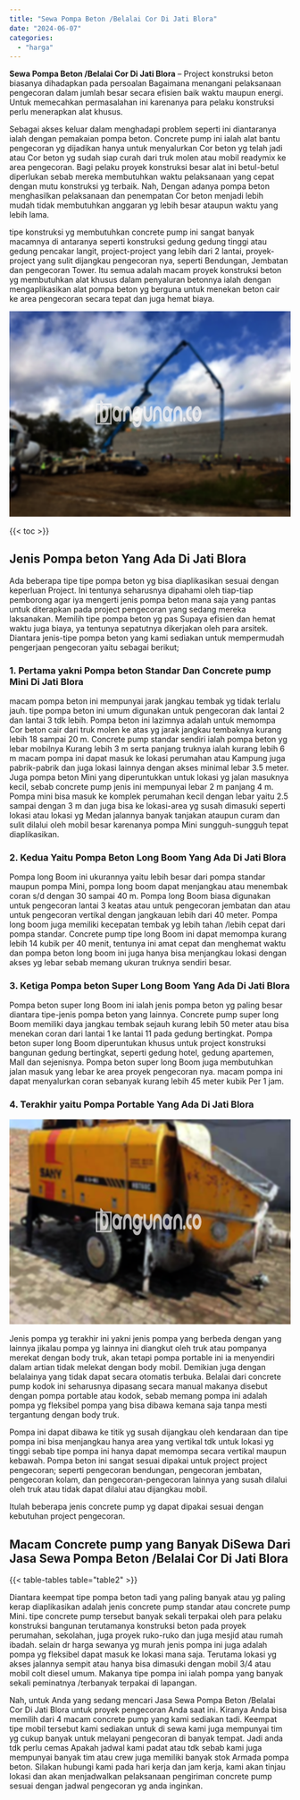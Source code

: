 ```yaml
---
title: "Sewa Pompa Beton /Belalai Cor Di Jati Blora"
date: "2024-06-07"
categories: 
  - "harga"
---
```


**Sewa Pompa Beton /Belalai Cor Di Jati Blora** – Project konstruksi beton biasanya dihadapkan pada persoalan Bagaimana menangani pelaksanaan pengecoran dalam jumlah besar secara efisien baik waktu maupun energi. Untuk memecahkan permasalahan ini karenanya para pelaku konstruksi perlu menerapkan alat khusus.

Sebagai akses keluar dalam menghadapi problem seperti ini diantaranya ialah dengan pemakaian pompa beton. Concrete pump ini ialah alat bantu pengecoran yg dijadikan hanya untuk menyalurkan Cor beton yg telah jadi atau Cor beton yg sudah siap curah dari truk molen atau mobil readymix ke area pengecoran. Bagi pelaku proyek konstruksi besar alat ini betul-betul diperlukan sebab mereka membutuhkan waktu pelaksanaan yang cepat dengan mutu konstruksi yg terbaik. Nah, Dengan adanya pompa beton menghasilkan pelaksanaan dan penempatan Cor beton menjadi lebih mudah tidak membutuhkan anggaran yg lebih besar ataupun waktu yang lebih lama.

tipe konstruksi yg membutuhkan concrete pump ini sangat banyak macamnya di antaranya seperti konstruksi gedung gedung tinggi atau gedung pencakar langit, project-project yang lebih dari 2 lantai, proyek-project yang sulit dijangkau pengecoran nya, seperti Bendungan, Jembatan dan pengecoran Tower. Itu semua adalah macam proyek konstruksi beton yg membutuhkan alat khusus dalam penyaluran betonnya ialah dengan mengaplikasikan alat pompa beton yg berguna untuk menekan beton cair ke area pengecoran secara tepat dan juga hemat biaya.

![Sewa Pompa Beton /Belalai Cor Di Jati Blora](/images/sewa-concrete-pump-10.png)

{{< toc >}}

## Jenis Pompa beton Yang Ada Di Jati Blora

Ada beberapa tipe tipe pompa beton yg bisa diaplikasikan sesuai dengan keperluan Project. Ini tentunya seharusnya dipahami oleh tiap-tiap pemborong agar iya mengerti jenis pompa beton mana saja yang pantas untuk diterapkan pada project pengecoran yang sedang mereka laksanakan. Memilih tipe pompa beton yg pas Supaya efisien dan hemat waktu juga biaya, ya tentunya sepatutnya dikerjakan oleh para arsitek. Diantara jenis-tipe pompa beton yang kami sediakan untuk mempermudah pengerjaan pengecoran yaitu sebagai berikut;

### 1\. Pertama yakni Pompa beton Standar Dan Concrete pump Mini Di Jati Blora

macam pompa beton ini mempunyai jarak jangkau tembak yg tidak terlalu jauh. tipe pompa beton ini umum digunakan untuk pengecoran dak lantai 2 dan lantai 3 tdk lebih. Pompa beton ini lazimnya adalah untuk memompa Cor beton cair dari truk molen ke atas yg jarak jangkau tembaknya kurang lebih 18 sampai 20 m. Concrete pump standar sendiri ialah pompa beton yg lebar mobilnya Kurang lebih 3 m serta panjang truknya ialah kurang lebih 6 m macam pompa ini dapat masuk ke lokasi perumahan atau Kampung juga pabrik-pabrik dan juga lokasi lainnya dengan akses minimal lebar 3.5 meter. Juga pompa beton Mini yang diperuntukkan untuk lokasi yg jalan masuknya kecil, sebab concrete pump jenis ini mempunyai lebar 2 m panjang 4 m. Pompa mini bisa masuk ke komplek perumahan kecil dengan lebar yaitu 2.5 sampai dengan 3 m dan juga bisa ke lokasi-area yg susah dimasuki seperti lokasi atau lokasi yg Medan jalannya banyak tanjakan ataupun curam dan sulit dilalui oleh mobil besar karenanya pompa Mini sungguh-sungguh tepat diaplikasikan.

### 2\. Kedua Yaitu Pompa Beton Long Boom Yang Ada Di Jati Blora

Pompa long Boom ini ukurannya yaitu lebih besar dari pompa standar maupun pompa Mini, pompa long boom dapat menjangkau atau menembak coran s/d dengan 30 sampai 40 m. Pompa long Boom biasa digunakan untuk pengecoran lantai 3 keatas atau untuk pengecoran jembatan dan atau untuk pengecoran vertikal dengan jangkauan lebih dari 40 meter. Pompa long boom juga memiliki kecepatan tembak yg lebih tahan /lebih cepat dari pompa standar. Concrete pump tipe long Boom ini dapat memompa kurang lebih 14 kubik per 40 menit, tentunya ini amat cepat dan menghemat waktu dan pompa beton long boom ini juga hanya bisa menjangkau lokasi dengan akses yg lebar sebab memang ukuran truknya sendiri besar.

### 3\. Ketiga Pompa beton Super Long Boom Yang Ada Di Jati Blora

Pompa beton super long Boom ini ialah jenis pompa beton yg paling besar diantara tipe-jenis pompa beton yang lainnya. Concrete pump super long Boom memiliki daya jangkau tembak sejauh kurang lebih 50 meter atau bisa menekan coran dari lantai 1 ke lantai 11 pada gedung bertingkat. Pompa beton super long Boom diperuntukan khusus untuk project konstruksi bangunan gedung bertingkat, seperti gedung hotel, gedung apartemen, Mall dan sejenisnya. Pompa beton super long Boom juga membutuhkan jalan masuk yang lebar ke area proyek pengecoran nya. macam pompa ini dapat menyalurkan coran sebanyak kurang lebih 45 meter kubik Per 1 jam.

### 4\. Terakhir yaitu Pompa Portable Yang Ada Di Jati Blora

![Sewa Pompa Beton /Belalai Cor Di Jati Blora](/images/sewa-concrete-pump-30.png)

Jenis pompa yg terakhir ini yakni jenis pompa yang berbeda dengan yang lainnya jikalau pompa yg lainnya ini diangkut oleh truk atau pompanya merekat dengan body truk, akan tetapi pompa portable ini ia menyendiri dalam artian tidak melekat dengan body mobil. Demikian juga dengan belalainya yang tidak dapat secara otomatis terbuka. Belalai dari concrete pump kodok ini seharusnya dipasang secara manual makanya disebut dengan pompa portable atau kodok, sebab memang pompa ini adalah pompa yg fleksibel pompa yang bisa dibawa kemana saja tanpa mesti tergantung dengan body truk.

Pompa ini dapat dibawa ke titik yg susah dijangkau oleh kendaraan dan tipe pompa ini bisa menjangkau hanya area yang vertikal tdk untuk lokasi yg tinggi sebab tipe pompa ini hanya dapat memompa secara vertikal maupun kebawah. Pompa beton ini sangat sesuai dipakai untuk project project pengecoran; seperti pengecoran bendungan, pengecoran jembatan, pengecoran kolam, dan pengecoran-pengecoran lainnya yang susah dilalui oleh truk atau tidak dapat dilalui atau dijangkau mobil.

Itulah beberapa jenis concrete pump yg dapat dipakai sesuai dengan kebutuhan project pengecoran.

## Macam Concrete pump yang Banyak DiSewa Dari Jasa Sewa Pompa Beton /Belalai Cor Di Jati Blora

{{< table-tables table="table2" >}}

Diantara keempat tipe pompa beton tadi yang paling banyak atau yg paling kerap diaplikasikan adalah jenis concrete pump standar atau concrete pump Mini. tipe concrete pump tersebut banyak sekali terpakai oleh para pelaku konstruksi bangunan terutamanya konstruksi beton pada proyek perumahan, sekolahan, juga proyek ruko-ruko dan juga mesjid atau rumah ibadah. selain dr harga sewanya yg murah jenis pompa ini juga adalah pompa yg fleksibel dapat masuk ke lokasi mana saja. Terutama lokasi yg akses jalannya sempit atau hanya bisa dimasuki dengan mobil 3/4 atau mobil colt diesel umum. Makanya tipe pompa ini ialah pompa yang banyak sekali peminatnya /terbanyak terpakai di lapangan.

Nah, untuk Anda yang sedang mencari Jasa Sewa Pompa Beton /Belalai Cor Di Jati Blora untuk proyek pengecoran Anda saat ini. Kiranya Anda bisa memilih dari 4 macam concrete pump yang kami sediakan tadi. Keempat tipe mobil tersebut kami sediakan untuk di sewa kami juga mempunyai tim yg cukup banyak untuk melayani pengecoran di banyak tempat. Jadi anda tdk perlu cemas Apakah jadwal kami padat atau tdk sebab kami juga mempunyai banyak tim atau crew juga memiliki banyak stok Armada pompa beton. Silakan hubungi kami pada hari kerja dan jam kerja, kami akan tinjau lokasi dan akan menjadwalkan pelaksanaan pengiriman concrete pump sesuai dengan jadwal pengecoran yg anda inginkan.
